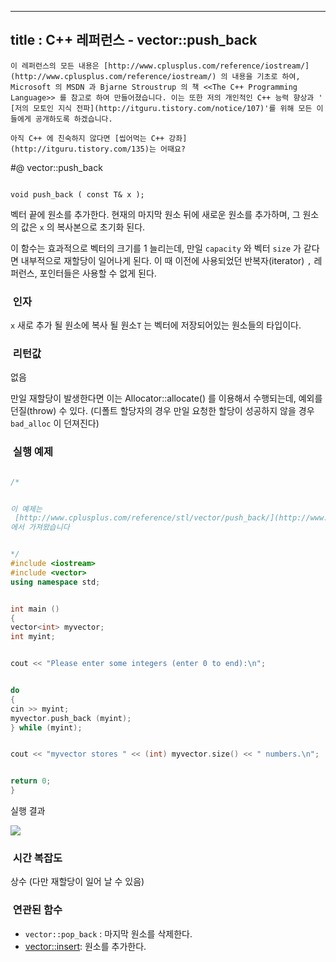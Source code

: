 ----------------
title : C++ 레퍼런스 - vector::push_back
--------------







```warning
이 레퍼런스의 모든 내용은 [http://www.cplusplus.com/reference/iostream/](http://www.cplusplus.com/reference/iostream/) 의 내용을 기초로 하여, Microsoft 의 MSDN 과 Bjarne Stroustrup 의 책 <<The C++ Programming Language>> 를 참고로 하여 만들어졌습니다. 이는 또한 저의 개인적인 C++ 능력 향상과 ' [저의 모토인 지식 전파](http://itguru.tistory.com/notice/107)'를 위해 모든 이들에게 공개하도록 하겠습니다.
```

```info
아직 C++ 에 친숙하지 않다면 [씹어먹는 C++ 강좌](http://itguru.tistory.com/135)는 어때요?
```

#@ vector::push_back

```info

void push_back ( const T& x );

```



벡터 끝에 원소를 추가한다.
현재의 마지막 원소 뒤에 새로운 원소를 추가하며, 그 원소의 값은 `x` 의 복사본으로 초기화 된다.


이 함수는 효과적으로 벡터의 크기를 1 늘리는데, 만일 `capacity` 와 벡터 `size` 가 같다면 내부적으로 재할당이 일어나게 된다. 이 때 이전에 사용되었던 반복자(iterator) `,` 레퍼런스, 포인터들은 사용할 수 없게 된다.




###  인자


`x`
새로 추가 될 원소에 복사 될 원소`T` 는 벡터에 저장되어있는 원소들의 타입이다.



###  리턴값




없음


만일 재할당이 발생한다면 이는 Allocator::allocate() 를 이용해서 수행되는데, 예외를 던질(throw) 수 있다. (디폴트 할당자의 경우 만일 요청한 할당이 성공하지 않을 경우 `bad_alloc` 이 던져진다)




###  실행 예제




```cpp

/*


이 예제는
 [http://www.cplusplus.com/reference/stl/vector/push_back/](http://www.cplusplus.com/reference/stl/vector/push_back/)
에서 가져왔습니다


*/
#include <iostream>
#include <vector>
using namespace std;


int main ()
{
vector<int> myvector;
int myint;


cout << "Please enter some integers (enter 0 to end):\n";


do
{
cin >> myint;
myvector.push_back (myint);
} while (myint);


cout << "myvector stores " << (int) myvector.size() << " numbers.\n";


return 0;
}
```




실행 결과


![](http://img1.daumcdn.net/thumb/R1920x0/?fname=http%3A%2F%2Fcfile2.uf.tistory.com%2Fimage%2F1519CE4C501DD721070E78)





###  시간 복잡도



상수 (다만 재할당이 일어 날 수 있음)


###  연관된 함수




* `vector::pop_back` : 마지막 원소를 삭제한다.
*  [vector::insert](http://itguru.tistory.com/186): 원소를 추가한다.







